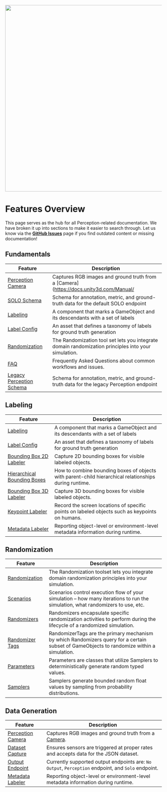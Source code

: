 <p align="center">
  <img src="../images/unity-wide-whiteback.png" align="middle" width="600"/>
</p>

# Features Overview

This page serves as the hub for all Perception-related documentation. We have broken it up into sections to make it easier to search through. Let us know via the **[GitHub Issues](https://github.com/Unity-Technologies/com.unity.perception/issues)** page if you find outdated content or missing documentation!

## Fundamentals

| Feature                                                   | Description                                                                                         |
|-----------------------------------------------------------|-----------------------------------------------------------------------------------------------------|
| [Perception Camera](../PerceptionCamera.md)               | Captures RGB images and ground truth from a [Camera](https://docs.unity3d.com/Manual/               | [Output Endpoint](CustomEndpoints.md)       | Currently supported output endpoints are: `No Output`, `Perception` endpoint, and `Solo` endpoint.       |
| [SOLO Schema](../Schema/SoloSchema.md)                    | Schema for annotation, metric, and ground-truth data for the default SOLO endpoint                  |
| [Labeling](../GroundTruthLabeling.md)                     | A component that marks a GameObject and its descendants with a set of labels                        |
| [Label Config](../GroundTruthLabeling.md#label-config)    | An asset that defines a taxonomy of labels for ground truth generation                              |
| [Randomization](../Randomization/Index.md)                | The Randomization tool set lets you integrate domain randomization principles into your simulation. |
| [FAQ](../FAQ/FAQ.md)                                      | Frequently Asked Questions about common workflows and issues.                                       |
| [Legacy Perception Schema](../Schema/PerceptionSchema.md) | Schema for annotation, metric, and ground-truth data for the legacy Perception endpoint             |

## Labeling

| Feature                                                | Description                                                                                              |
|--------------------------------------------------------|----------------------------------------------------------------------------------------------------------|
| [Labeling](../GroundTruthLabeling.md)                  | A component that marks a GameObject and its descendants with a set of labels                             |
| [Label Config](../GroundTruthLabeling.md#label-config) | An asset that defines a taxonomy of labels for ground truth generation                                   |
| [Bounding Box 2D Labeler](BoundingBox2DLabeler.md)     | Capture 2D bounding boxes for visible labeled objects.                                                   |
| [Hierarchical Bounding Boxes](BoundingBoxHierarchy.md) | How to combine bounding boxes of objects with parent-child hierarchical relationships during runtime.    |
| [Bounding Box 3D Labeler](BoundingBox3DLabeler.md)     | Capture 3D bounding boxes for visible labeled objects.                                                   |
| [Keypoint Labeler](KeypointLabeler.md)                 | Record the screen locations of specific points on labeled objects such as keypoints on humans.           |
| [Metadata Labeler](MetadataLabeler.md)                 | Reporting object-level or environment-level metadata information during runtime.                         |

## Randomization

| Feature                                               | Description                                                                                                                               |
|-------------------------------------------------------|-------------------------------------------------------------------------------------------------------------------------------------------|
| [Randomization](../Randomization/Index.md)            | The Randomization toolset lets you integrate domain randomization principles into your simulation.                                        |
| [Scenarios](../Randomization/Scenarios.md)            | Scenarios control execution flow of your simulation – how many iterations to run the simulation, what randomizers to use, etc.            |
| [Randomizers](../Randomization/Randomizers.md)        | Randomizers encapsulate specific randomization activities to perform during the lifecycle of a randomized simulation.                     |
| [Randomizer Tags](../Randomization/RandomizerTags.md) | RandomizerTags are the primary mechanism by which Randomizers query for a certain subset of GameObjects to randomize within a simulation. |
| [Parameters](../Randomization/Parameters.md)          | Parameters are classes that utilize Samplers to deterministically generate random typed values.                                           |
| [Samplers](../Randomization/Samplers.md)              | Samplers generate bounded random float values by sampling from probability distributions.                                                 |

## Data Generation

| Feature                                     | Description                                                                                              |
|---------------------------------------------|----------------------------------------------------------------------------------------------------------|
| [Perception Camera](../PerceptionCamera.md) | Captures RGB images and ground truth from a [Camera](https://docs.unity3d.com/Manual/class-Camera.html). |
| [Dataset Capture](../DatasetCapture.md)     | Ensures sensors are triggered at proper rates and accepts data for the JSON dataset.                     |
| [Output Endpoint](CustomEndpoints.md)       | Currently supported output endpoints are: `No Output`, `Perception` endpoint, and `Solo` endpoint.       |
| [Metadata Labeler](MetadataLabeler.md)      | Reporting object-level or environment-level metadata information during runtime.                         |

